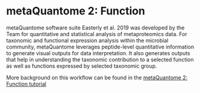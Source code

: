 # metaQuantome 2: Function
metaQuantome software suite Easterly et al. 2019 was developed by the Team for quantitative and statistical analysis of metaproteomics data. For taxonomic and functional expression analysis within the microbial community, metaQuantome leverages peptide-level quantitative information to generate visual outputs for data interpretation. It also generates outputs that help in understanding the taxonomic contribution to a selected function as well as functions expressed by selected taxonomic group.

More background on this workflow can be found in the [metaQuantome 2: Function tutorial](https://training.galaxyproject.org/training-material/topics/proteomics/tutorials/metaquantome-function/tutorial.html)